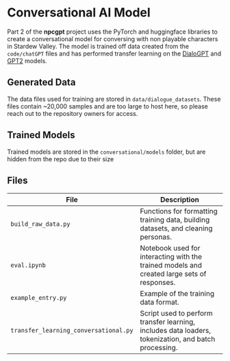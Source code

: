 # Conversational AI Model
  
Part 2 of the **npcgpt** project uses the PyTorch and huggingface libraries to create a conversational model for conversing with non playable characters in Stardew Valley. The model is trained off data created from the `code/chatGPT` files and has performed transfer learning on the [DialoGPT](https://huggingface.co/microsoft/DialoGPT-medium?text=Hey+my+name+is+Mariama%21+How+are+you%3F) and [GPT2](https://huggingface.co/gpt2) models. 

## Generated Data

The data files used for training are stored in `data/dialogue_datasets`. These files contain ~20,000 samples and are too large to host here, so please reach out to the repository owners for access.

## Trained Models

Trained models are stored in the `conversational/models` folder, but are hidden from the repo due to their size 

## Files 

| File                      | Description                                                                                                                       |
|---------------------------|-----------------------------------------------------------------------------------------------------------------------------------|
| `build_raw_data.py`                   | Functions for formatting training data, building datasets, and cleaning personas.                                     |
| `eval.ipynb`                          | Notebook used for interacting with the trained models and created large sets of responses.                            |
| `example_entry.py`                    | Example of the training data format.                                                                                  |
| `transfer_learning_conversational.py` | Script used to perform transfer learning, includes data loaders, tokenization, and batch processing.                  |